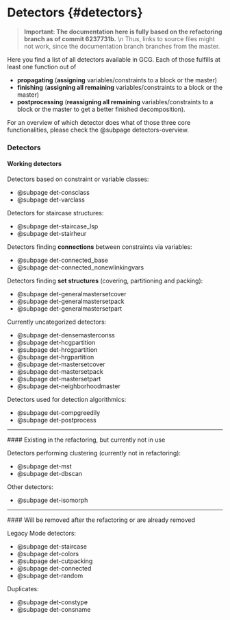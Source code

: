 # Detectors {#detectors}

> **Important: The documentation here is fully based on the refactoring branch as of commit 6237731b.**  \n
> Thus, links to source files might not work, since the documentation branch branches from the master.

Here you find a list of all detectors available in GCG. Each of those fulfills at least one
function out of
* **propagating** (**assigning** variables/constraints to a block or the master)
* **finishing** (**assigning all remaining** variables/constraints to a block or the master)
* **postprocessing** (**reassigning all remaining** variables/constraints to a block or the master to get a better finished decomposition).

For an overview of which detector does what of those three core functionalities, please check the @subpage detectors-overview.

### Detectors
#### Working detectors
Detectors based on constraint or variable classes:
- @subpage det-consclass
- @subpage det-varclass


Detectors for staircase structures:
- @subpage det-staircase_lsp
- @subpage det-stairheur

Detectors finding **connections** between constraints via variables:
- @subpage det-connected_base
- @subpage det-connected_nonewlinkingvars

Detectors finding **set structures** (covering, partitioning and packing):
- @subpage det-generalmastersetcover
- @subpage det-generalmastersetpack
- @subpage det-generalmastersetpart

Currently uncategorized detectors:
- @subpage det-densemasterconss
- @subpage det-hcgpartition
- @subpage det-hrcgpartition
- @subpage det-hrgpartition
- @subpage det-mastersetcover
- @subpage det-mastersetpack
- @subpage det-mastersetpart
- @subpage det-neighborhoodmaster


Detectors used for detection algorithmics:
- @subpage det-compgreedily
- @subpage det-postprocess

<hr>
#### Existing in the refactoring, but currently not in use

Detectors performing clustering (currently not in refactoring):
- @subpage det-mst
- @subpage det-dbscan

Other detectors:
- @subpage det-isomorph

<hr>
#### Will be removed after the refactoring or are already removed

Legacy Mode detectors:
- @subpage det-staircase
- @subpage det-colors
- @subpage det-cutpacking
- @subpage det-connected
- @subpage det-random

Duplicates:
- @subpage det-constype
- @subpage det-consname
